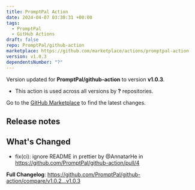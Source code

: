 ```yaml
---
title: PromptPal Action
date: 2024-04-07 03:30:31 +00:00
tags:
  - PromptPal
  - GitHub Actions
draft: false
repo: PromptPal/github-action
marketplace: https://github.com/marketplace/actions/promptpal-action
version: v1.0.3
dependentsNumber: "?"
---
```



Version updated for **PromptPal/github-action** to version **v1.0.3**.
- This action is used across all versions by **?** repositories.

Go to the [GitHub Marketplace](https://github.com/marketplace/actions/promptpal-action) to find the latest changes.

## Release notes

## What's Changed
* fix(ci): ignore README in prettier by @AnnatarHe in https://github.com/PromptPal/github-action/pull/4


**Full Changelog**: https://github.com/PromptPal/github-action/compare/v1.0.2...v1.0.3
